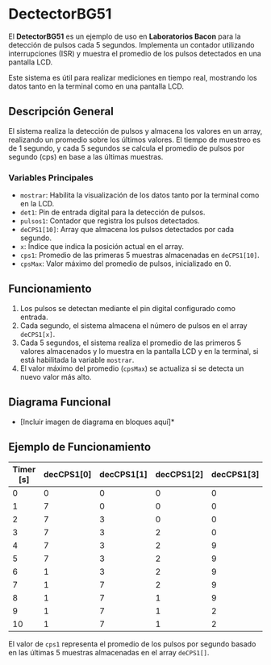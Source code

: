 # DectectorBG51

El **DetectorBG51** es un ejemplo de uso en **Laboratorios Bacon** para la 
detección de pulsos cada 5 segundos. Implementa un contador utilizando 
interrupciones (ISR) y muestra el promedio de los pulsos detectados en 
una pantalla LCD.

Este sistema es útil para realizar mediciones en tiempo real, mostrando los 
datos tanto en la terminal como en una pantalla LCD.

## Descripción General

El sistema realiza la detección de pulsos y almacena los valores en un array, 
realizando un promedio sobre los últimos valores. El tiempo de muestreo es 
de 1 segundo, y cada 5 segundos se calcula el promedio de pulsos por segundo (cps) 
en base a las últimas muestras.

### Variables Principales
- `mostrar`: Habilita la visualización de los datos tanto por la terminal como en la LCD.
- `det1`: Pin de entrada digital para la detección de pulsos.
- `pulsos1`: Contador que registra los pulsos detectados.
- `deCPS1[10]`: Array que almacena los pulsos detectados por cada segundo.
- `x`: Índice que indica la posición actual en el array.
- `cps1`: Promedio de las primeras 5 muestras almacenadas en `deCPS1[10]`.
- `cpsMax`: Valor máximo del promedio de pulsos, inicializado en 0.

## Funcionamiento

1. Los pulsos se detectan mediante el pin digital configurado como entrada.
2. Cada segundo, el sistema almacena el número de pulsos en el array `deCPS1[x]`.
3. Cada 5 segundos, el sistema realiza el promedio de las primeros 5 valores almacenados y lo muestra en la pantalla LCD y en la terminal, si está habilitada la variable `mostrar`.
4. El valor máximo del promedio (`cpsMax`) se actualiza si se detecta un nuevo valor más alto.

## Diagrama Funcional

* [Incluir imagen de diagrama en bloques aquí]*

## Ejemplo de Funcionamiento

| Timer [s] | decCPS1[0] | decCPS1[1] | decCPS1[2] | decCPS1[3] | decCPS1[4] | cps1 |
|-----------|------------|------------|------------|------------|------------|------|
| 0         | 0          | 0          | 0          | 0          | 0          | 0    |
| 1         | 7          | 0          | 0          | 0          | 0          | 1.4  |
| 2         | 7          | 3          | 0          | 0          | 0          | 2    |
| 3         | 7          | 3          | 2          | 0          | 0          | 2.4  |
| 4         | 7          | 3          | 2          | 9          | 0          | 4.2  |
| 5         | 7          | 3          | 2          | 9          | 5          | 5.2  |
| 6         | 1          | 3          | 2          | 9          | 5          | 4    |
| 7         | 1          | 7          | 2          | 9          | 5          | 4.8  |
| 8         | 1          | 7          | 1          | 9          | 5          | 4.6  |
| 9         | 1          | 7          | 1          | 2          | 5          | 3.2  |
| 10        | 1          | 7          | 1          | 2          | 9          | 4    |

El valor de `cps1` representa el promedio de los pulsos por segundo basado en las últimas 5 muestras almacenadas en el array `deCPS1[]`.

